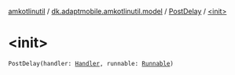 [amkotlinutil](../../index.md) / [dk.adaptmobile.amkotlinutil.model](../index.md) / [PostDelay](index.md) / [&lt;init&gt;](./-init-.md)

# &lt;init&gt;

`PostDelay(handler: `[`Handler`](https://developer.android.com/reference/android/os/Handler.html)`, runnable: `[`Runnable`](https://developer.android.com/reference/java/lang/Runnable.html)`)`
